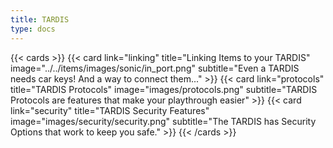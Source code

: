```yaml
---
title: TARDIS
type: docs
---
```


{{< cards >}}
  {{< card link="linking" title="Linking Items to your TARDIS" image="../../items/images/sonic/in_port.png" subtitle="Even a TARDIS needs car keys! And a way to connect them..." >}}
  {{< card link="protocols" title="TARDIS Protocols" image="images/protocols.png" subtitle="TARDIS Protocols are features that make your playthrough easier" >}}
  {{< card link="security" title="TARDIS Security Features" image="images/security/security.png" subtitle="The TARDIS has Security Options that work to keep you safe." >}}
{{< /cards >}}
